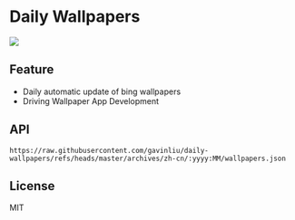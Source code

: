 # Daily Wallpapers
  
![](https://www.bing.com/th?id=OHR.TepliceRocks_ZH-CN1785316311_UHD.jpg)

## Feature

- Daily automatic update of bing wallpapers
- Driving Wallpaper App Development

## API

```
https://raw.githubusercontent.com/gavinliu/daily-wallpapers/refs/heads/master/archives/zh-cn/:yyyy:MM/wallpapers.json
```

## License

MIT
  